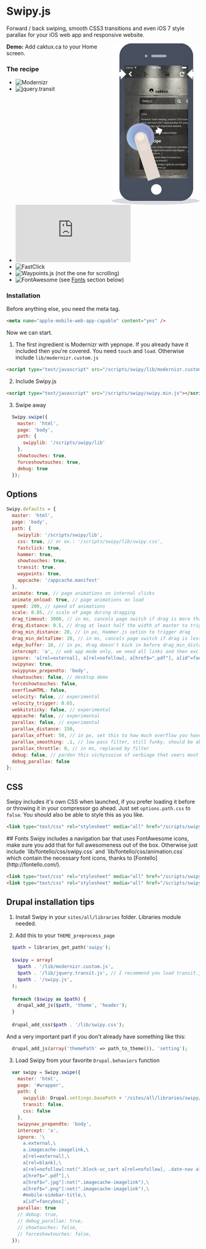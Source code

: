 Swipy.js
========

Forward / back swiping, smooth CSS3 transitions and even iOS 7 style parallax for your iOS web app and responsive website.

<img align="right" src="/lib/swipy.png" />

**Demo:** Add caktux.ca to your Home screen.

### The recipe

* ![Modernizr](http://modernizr.com/download/#-applicationcache-inputtypes-touch-shiv-mq-cssclasses-teststyles-prefixes-load)
* ![jquery.transit](http://ricostacruz.com/jquery.transit/)
* ![Hammer.js](https://github.com/EightMedia/hammer.js)
* ![FastClick](https://github.com/ftlabs/fastclick)
* ![Waypoints.js](https://github.com/Skookum/waypoints) (not the one for scrolling)
* ![FontAwesome](http://fortawesome.github.io/Font-Awesome/) (see [Fonts](#fonts) section below)


### Installation

Before anything else, you need the meta tag.
```html
<meta name="apple-mobile-web-app-capable" content="yes" />
```

Now we can start.

1. The first ingredient is Modernizr with yepnope. If you already have it included then you're covered. You need `touch` and `load`. Otherwise include `lib/modernizr.custom.js`

  ```html
  <script type="text/javascript" src="/scripts/swipy/lib/modernizr.custom.js"></script>
  ```

2. Include Swipy.js

  ```html
  <script type="text/javascript" src="/scripts/swipy/swipy.min.js"></script>
  ```

3. Swipe away

  ```javascript
    Swipy.swipe({
      master: 'html',
      page: 'body',
      path: {
        swipylib: '/scripts/swipy/lib'
      },
      showtouches: true,
      forceshowtouches: true,
      debug: true
    });
  ```


## Options

```javascript
Swipy.defaults = {
  master: 'html',
  page: 'body',
  path: {
    swipylib: '/scripts/swipy/lib',
    css: true, // or ex.: '/scripts/swipy/lib/swipy.css',
    fastclick: true,
    hammer: true,
    showtouches: true,
    transit: true,
    waypoints: true,
    appcache: '/appcache.manifest'
  },
  animate: true, // page animations on internal clicks
  animate_onload: true, // page animations on load
  speed: 200, // speed of animations
  scale: 0.85, // scale of page during dragging
  drag_timeout: 3000, // in ms, cancels page switch if drag is more than that
  drag_distance: 0.5, // drag at least half the width of master to trigger page switch
  drag_min_distance: 20, // in px, Hammer.js option to trigger drag
  drag_min_deltaTime: 20, // in ms, cancels page switch if drag is less than that
  edge_buffer: 10, // in px, drag doesn't kick in before drag_min_distance of the edge so we need a "grab" buffer (could be drag_min_distance * 2)
  intercept: 'a', // web app mode only, we need all links and then exclude a lot
  ignore: 'a[rel=external], a[rel=nofollow], a[href$=".pdf"], a[id^=fancybox]', // example exclude list, needs updating because of iOS 7
  swipynav: true,
  swiypynav_prependto: 'body',
  showtouches: false, // desktop demo
  forceshowtouches: false,
  overflowHTML: false,
  velocity: false, // experimental
  velocity_trigger: 0.65,
  webkitsticky: false, // experimental
  appcache: false, // experimental
  parallax: false, // experimental
  parallax_distance: 150,
  parallax_offset: 50, // in px, set this to how much overflow you have
  parallax_smoothing: .1, // low pass filter, still funky, should be above 10 or something, not .1... timestamps?
  parallax_throttle: 0, // in ms, replaced by filter
  debug: false, // pardon this vichyssoise of verbiage that veers most verbose
  debug_parallax: false
};
```

## CSS

Swipy includes it's own CSS when launched, if you prefer loading it before or throwing it in your compressor go ahead. Just set `options.path.css` to `false`. You should also be able to style this as you like.

```html
<link type="text/css" rel="stylesheet" media="all" href="/scripts/swipy/lib/swipy.css" />
```

<a name="fonts" />
## Fonts
Swipy includes a navigation bar that uses FontAwesome icons, make sure you add that for full awesomeness out of the box. Otherwise just include `lib/fontello/css/swipy.css` and `lib/fontello/css/animation.css` which contain the necessary font icons, thanks to [Fontello](http://fontello.com/).

```html
<link type="text/css" rel="stylesheet" media="all" href="/scripts/swipy/lib/fontello/css/swipy.css" />
<link type="text/css" rel="stylesheet" media="all" href="/scripts/swipy/lib/fontello/css/animation.css" />
```

## Drupal installation tips

1. Install Swipy in your `sites/all/libraries` folder. Libraries module needed.

2. Add this to your `THEME_preprocess_page`

  ```php
    $path = libraries_get_path('swipy');

    $swipy = array(
      $path . '/lib/modernizr.custom.js',
      $path . '/lib/jquery.transit.js', // I recommend you load transit.js from here or directly in your theme
      $path . '/swipy.js',
    );

    foreach ($swipy as $path) {
      drupal_add_js($path, 'theme', 'header');
    }

    drupal_add_css($path . '/lib/swipy.css');
  ```

  And a very important part if you don't already have something like this:

  ```php
    drupal_add_js(array('themePath' => path_to_theme()), 'setting');
  ```

3. Load Swipy from your favorite `Drupal.behaviors` function

  ```javascript
    var swipy = Swipy.swipe({
      master: 'html',
      page: '#wrapper',
      path: {
        swipylib: Drupal.settings.basePath + '/sites/all/libraries/swipy/lib',
        transit: false,
        css: false
      },
      swipynav_prependto: 'body',
      intercept: 'a',
      ignore: '\
        a.external,\
        a.imagecache-imagelink,\
        a[rel=external],\
        a[rel=blank],\
        a[rel=nofollow]:not(".block-uc_cart a[rel=nofollow], .date-nav a[rel=nofollow], .calendar a[rel=nofollow]"),\
        a[href$=".pdf"],\
        a[href$=".jpg"]:not(".imagecache-imagelink"),\
        a[href$=".png"]:not(".imagecache-imagelink"),\
        #mobile-sidebar-title,\
        a[id^=fancybox]',
      parallax: true
      // debug: true,
      // debug_parallax: true,
      // showtouches: false,
      // forceshowtouches: false,
    });
  ```
